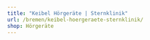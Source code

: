 ```yaml
---
title: "Keibel Hörgeräte | Sternklinik"
url: /bremen/keibel-hoergeraete-sternklinik/
shop: Hörgeräte
---
```

